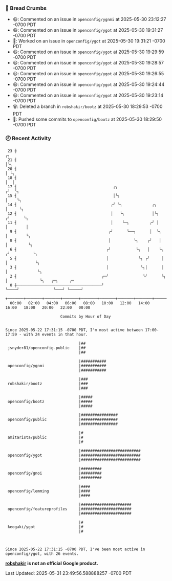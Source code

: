 ### 🍞 Bread Crumbs

 * 😃: Commented on an issue in `openconfig/ygnmi` at 2025-05-30 23:12:27 -0700 PDT
 * 😃: Commented on an issue in `openconfig/ygot` at 2025-05-30 19:31:27 -0700 PDT
 * 👀: Worked on an issue in `openconfig/ygot` at 2025-05-30 19:31:21 -0700 PDT
 * 😃: Commented on an issue in `openconfig/ygot` at 2025-05-30 19:29:59 -0700 PDT
 * 😃: Commented on an issue in `openconfig/ygot` at 2025-05-30 19:28:57 -0700 PDT
 * 😃: Commented on an issue in `openconfig/ygot` at 2025-05-30 19:26:55 -0700 PDT
 * 😃: Commented on an issue in `openconfig/ygot` at 2025-05-30 19:24:44 -0700 PDT
 * 😃: Commented on an issue in `openconfig/ygot` at 2025-05-30 19:23:14 -0700 PDT
 * 🗑: Deleted a branch in `robshakir/bootz` at 2025-05-30 18:29:53 -0700 PDT
 * 🚢: Pushed some commits to `openconfig/bootz` at 2025-05-30 18:29:50 -0700 PDT

### 🕘 Recent Activity
```
 23 ┼                                                                        ╭╮
 21 ┤                                                                        │╰╮
 20 ┤                                                                        │ ╰╮
 18 ┤                                                                        │  │
 17 ┤                                          ╭╮                           ╭╯  ╰╮
 15 ┤                                          │╰╮                          │    ╰╮
 14 ┤                                         ╭╯ ╰╮             ╭╮          │     ╰╮
 12 ┤                                         │   ╰╮            │╰╮        ╭╯      ╰╮
 11 ┤                                         │    ╰─╮         ╭╯ │        │        │
  9 ┤                                        ╭╯      ╰──╮      │  ╰╮       │        ╰╮
  8 ┤                                        │          ╰╮    ╭╯   │       │         ╰╮
  6 ┤                                       ╭╯           ╰╮   │    ╰╮     ╭╯          ╰╮
  5 ┤                                       │             ╰╮ ╭╯     │     │            ╰╮
  3 ┤                                       │              ╰╮│      │     │             ╰╮
  2 ┤                                     ╭─╯               ╰╯      ╰╮    │              ╰╮   ╭─╮     ╭─
  0 ┼─────────────────────────────────────╯                          ╰────╯               ╰───╯ ╰─────╯
    +───────+───────+───────+───────+───────+───────+───────+───────+───────+───────+───────+───────+────
  00:00   02:00   04:00   06:00   08:00   10:00   12:00   14:00   16:00   18:00   20:00   22:00   00:00   

						Commits by Hour of Day


Since 2025-05-22 17:31:15 -0700 PDT, I'm most active between 17:00-17:59 - with 24 events in that hour.

```



```
                                |##
 jsnyder81/openconfig-public    |##
                                |##

                                |###########
 openconfig/ygnmi               |###########
                                |###########

                                |###
 robshakir/bootz                |###
                                |###

                                |#####
 openconfig/bootz               |#####
                                |#####

                                |################
 openconfig/public              |################
                                |################

                                |#
 amitarista/public              |#
                                |#

                                |##########################
 openconfig/ygot                |##########################
                                |##########################

                                |#########
 openconfig/gnoi                |#########
                                |#########

                                |####
 openconfig/lemming             |####
                                |####

                                |######################
 openconfig/featureprofiles     |######################
                                |######################

                                |#
 keogaki/ygot                   |#
                                |#



Since 2025-05-22 17:31:15 -0700 PDT, I've been most active in openconfig/ygot, with 26 events.

```
**[robshakir](mailto:robjs@google.com) is not an official Google product.**  


Last Updated: 2025-05-31 23:49:56.588888257 -0700 PDT
